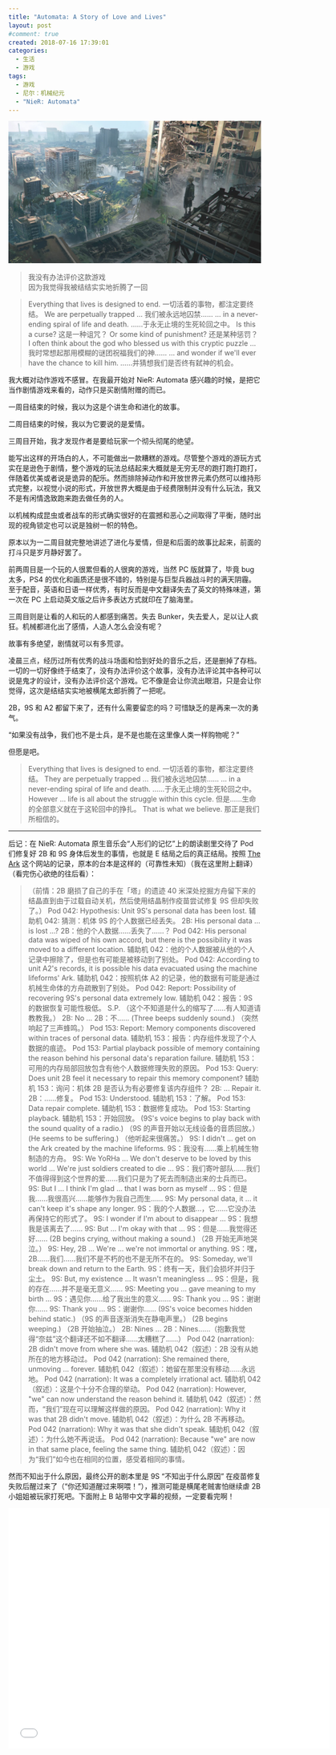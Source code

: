 ```yaml
---
title: "Automata: A Story of Love and Lives"
layout: post
#comment: true
created: 2018-07-16 17:39:01
categories:
  - 生活
  - 游戏
tags:
  - 游戏
  - 尼尔：机械纪元
  - "NieR: Automata"
---
```


<div class="enlarge">
  <img alt="PS4 版 NieR: Automata 的启动图" title="PS4 版 NieR: Automata 的启动图" src="./Automata.jpg">
</div>

<blockquote class="center-quote">我没有办法评价这款游戏<br>因为我觉得我被结结实实地折腾了一回</blockquote>

<!--more-->

> Everything that lives is designed to end.
> 一切活着的事物，都注定要终结。
> We are perpetually trapped ...
> 我们被永远地囚禁……
> ... in a never-ending spiral of life and death.
> ……于永无止境的生死轮回之中。
> Is this a curse?
> 这是一种诅咒？
> Or some kind of punishment?
> 还是某种惩罚？
> I often think about the god who blessed us with this cryptic puzzle ...
> 我时常想起那用模糊的谜团祝福我们的神……
> ... and wonder if we'll ever have the chance to kill him.
> ……并猜想我们是否终有弑神的机会。

我大概对动作游戏不感冒。在我最开始对 NieR: Automata 感兴趣的时候，是把它当作剧情游戏来看的，动作只是买剧情附赠的而已。

一周目结束的时候，我以为这是个讲生命和进化的故事。

二周目结束的时候，我以为它要说的是爱情。

三周目开始，我才发现作者是要给玩家一个彻头彻尾的绝望。

能写出这样的开场白的人，不可能做出一款糟糕的游戏。尽管整个游戏的游玩方式实在是逊色于剧情，整个游戏的玩法总结起来大概就是无穷无尽的跑打跑打跑打，伴随着优美或者说是诡异的配乐。然而排除掉动作和开放世界元素仍然可以维持形式完整，以视觉小说的形式，开放世界大概是由于经费限制并没有什么玩法，我又不是有闲情逸致跑来跑去做任务的人。

以机械构成昆虫或者战车的形式确实很好的在震撼和恶心之间取得了平衡，随时出现的视角锁定也可以说是独树一帜的特色。

原本以为一二周目就完整地讲述了进化与爱情，但是和后面的故事比起来，前面的打斗只是岁月静好罢了。

前两周目是一个玩的人很累但看的人很爽的游戏，当然 PC 版就算了，毕竟 bug 太多，PS4 的优化和画质还是很不错的，特别是与巨型兵器战斗时的满天阴霾。至于配音，英语和日语一样优秀，有时反而是中文翻译失去了英文的特殊味道，第一次在 PC 上启动英文版之后许多表达方式就印在了脑海里。

三周目则是让看的人和玩的人都感到痛苦。失去 Bunker，失去爱人，足以让人疯狂。机械都进化出了感情，人造人怎么会没有呢？

故事有多绝望，剧情就可以有多荒谬。

凌晨三点，经历过所有优秀的战斗场面和恰到好处的音乐之后，还是删掉了存档。一切的一切好像终于结束了，没有办法评价这个故事，没有办法评论其中各种可以说是鬼才的设计，没有办法评价这个游戏。它不像是会让你流出眼泪，只是会让你觉得，这次是结结实实地被横尾太郎折腾了一把呢。

2B，9S 和 A2 都留下来了，还有什么需要留恋的吗？可惜缺乏的是再来一次的勇气。

“如果没有战争，我们也不是士兵，是不是也能在这里像人类一样购物呢？”

但愿是吧。

> Everything that lives is designed to end.
> 一切活着的事物，都注定要终结。
> They are perpetually trapped ...
> 我们被永远地囚禁……
> ... in a never-ending spiral of life and death.
> ……于永无止境的生死轮回之中。
> However ... life is all about the struggle within this cycle.
> 但是……生命的全部意义就在于这轮回中的挣扎。
> That is what we believe.
> 那正是我们所相信的。

--------

后记：在 NieR: Automata 原生音乐会“人形们的记忆”上的朗读剧里交待了 Pod 们修复好 2B 和 9S 身体后发生的事情，也就是 E 结局之后的真正结局。按照 [The Ark](https://theark.wiki/w/Farewell) 这个网站的记录，原本的台本是这样的（可靠性未知）（我在这里附上翻译）（看完伤心欲绝的往后看）：

> （前情：2B 磨损了自己的手在「塔」的遗迹 40 米深处挖掘方舟留下来的结晶直到由于过载自动关机，然后使用结晶制作疫苗尝试修复 9S 但却失败了。）
> Pod 042: Hypothesis: Unit 9S's personal data has been lost.
> 辅助机 042: 猜测：机体 9S 的个人数据已经丢失。
> 2B: His personal data ... is lost ...?
> 2B：他的个人数据……丢失了……？
> Pod 042: His personal data was wiped of his own accord, but there is the possibility it was moved to a different location.
> 辅助机 042：他的个人数据被从他的个人记录中擦除了，但是也有可能是被移动到了别处。
> Pod 042: According to unit A2's records, it is possible his data evacuated using the machine lifeforms' Ark.
> 辅助机 042：按照机体 A2 的记录，他的数据有可能是通过机械生命体的方舟疏散到了别处。
> Pod 042: Report: Possibility of recovering 9S's personal data extremely low.
> 辅助机 042：报告：9S 的数据恢复可能性极低。
> S.P.
> （这个不知道是什么的缩写了……有人知道请教教我。）
> 2B: No ...
> 2B：不……
> (Three beeps suddenly sound.)
> （突然响起了三声蜂鸣。）
> Pod 153: Report: Memory components discovered within traces of personal data.
> 辅助机 153：报告：内存组件发现了个人数据的痕迹。
> Pod 153: Partial playback possible of memory containing the reason behind his personal data's reparation failure.
> 辅助机 153：可用的内存局部回放包含有他个人数据修理失败的原因。
> Pod 153: Query: Does unit 2B feel it necessary to repair this memory component?
> 辅助机 153：询问：机体 2B 是否认为有必要修复该内存组件？
> 2B: ... Repair it.
> 2B：……修复。
> Pod 153: Understood.
> 辅助机 153：了解。
> Pod 153: Data repair complete.
> 辅助机 153：数据修复成功。
> Pod 153: Starting playback.
> 辅助机 153：开始回放。
> (9S's voice begins to play back with the sound quality of a radio.)
> （9S 的声音开始以无线设备的音质回放。）
> (He seems to be suffering.)
> （他听起来很痛苦。）
> 9S: I didn't ... get on the Ark created by the machine lifeforms.
> 9S：我没有……乘上机械生物制造的方舟。
> 9S: We YoRHa ... We don't deserve to be loved by this world ... We're just soldiers created to die ...
> 9S：我们寄叶部队……我们不值得得到这个世界的爱……我们只是为了死去而制造出来的士兵而已。
> 9S: But I ... I think I'm glad ... that I was born as myself ...
> 9S：但是我……我很高兴……能够作为我自己而生……
> 9S: My personal data, it ... it can't keep it's shape any longer.
> 9S：我的个人数据…，它……它没办法再保持它的形式了。
> 9S: I wonder if I'm about to disappear ...
> 9S：我想我是该离去了……
> 9S: But ... I'm okay with that ...
> 9S：但是……我觉得还好……
> (2B begins crying, without making a sound.)
> （2B 开始无声地哭泣。）
> 9S: Hey, 2B ... We're ... we're not immortal or anything.
> 9S：嘿，2B……我们……我们不是不朽的也不是无所不在的。
> 9S: Someday, we'll break down and return to the Earth.
> 9S：终有一天，我们会损坏并归于尘土。
> 9S: But, my existence ... It wasn't meaningless ...
> 9S：但是，我的存在……并不是毫无意义……
> 9S: Meeting you ... gave meaning to my birth ...
> 9S：遇见你……给了我出生的意义……
> 9S: Thank you ...
> 9S：谢谢你……
> 9S: Thank you ...
> 9S：谢谢你……
> (9S's voice becomes hidden behind static.)
> （9S 的声音逐渐消失在静电声里。）
> (2B begins weeping.)
> （2B 开始抽泣。）
> 2B: Nines ...
> 2B：Nines……（抱歉我觉得“奈兹”这个翻译还不如不翻译……太糟糕了……）
> Pod 042 (narration): 2B didn't move from where she was.
> 辅助机 042（叙述）：2B 没有从她所在的地方移动过。
> Pod 042 (narration): She remained there, unmoving ... forever.
> 辅助机 042（叙述）：她留在那里没有移动……永远地。
> Pod 042 (narration): It was a completely irrational act.
> 辅助机 042（叙述）：这是个十分不合理的举动。
> Pod 042 (narration): However, "we" can now understand the reason behind it.
> 辅助机 042（叙述）：然而，“我们”现在可以理解这样做的原因。
> Pod 042 (narration): Why it was that 2B didn't move.
> 辅助机 042（叙述）：为什么 2B 不再移动。
> Pod 042 (narration): Why it was that she didn't speak.
> 辅助机 042（叙述）：为什么她不再说话。
> Pod 042 (narration): Because "we" are now in that same place, feeling the same thing.
> 辅助机 042（叙述）：因为“我们”如今也在相同的位置，感受着相同的事情。

然而不知出于什么原因，最终公开的剧本里是 9S “不知出于什么原因” 在疫苗修复失败后醒过来了（“你还知道醒过来啊喂！”），推测可能是横尾老贼害怕继续虐 2B 小姐姐被玩家打死吧。下面附上 B 站带中文字幕的视频，一定要看完啊！

<iframe src="//player.bilibili.com/player.html?aid=10344669&cid=17095298&page=1" scrolling="no" border="0" frameborder="no" framespacing="0" allowfullscreen="true" width="640" height="480"></iframe>



